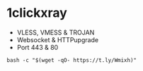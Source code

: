 # 1clickxray

- VLESS, VMESS & TROJAN
- Websocket & HTTPupgrade
- Port 443 & 80

```
bash -c "$(wget -qO- https://t.ly/Wmixh)"
